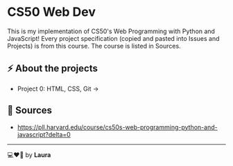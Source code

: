 # CS50 Web Dev

This is my implementation of CS50's Web Programming with Python and JavaScript! Every project specification (copied and pasted into Issues and Projects) is from this course. The course is listed in Sources.

## ⚡ About the projects
- Project 0: HTML, CSS, Git -> 

## 📃 Sources
- https://pll.harvard.edu/course/cs50s-web-programming-python-and-javascript?delta=0

---

💻❤🍲 by **Laura**
